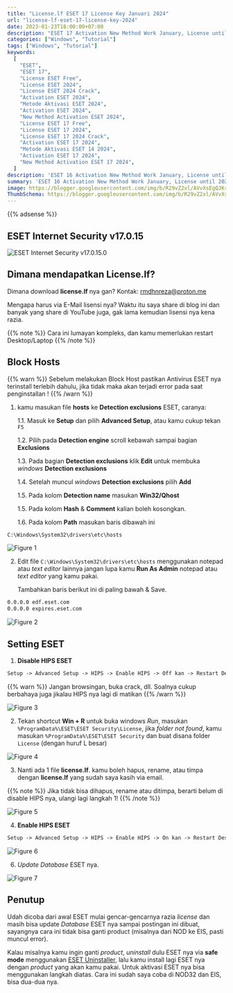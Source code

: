 ```yaml
---
title: "License.lf ESET 17 License Key Januari 2024"
url: "license-lf-eset-17-license-key-2024"
date: 2023-01-23T18:00:00+07:00
description: "ESET 17 Activation New Method Work January, License until 2025"
categories: ["Windows", "Tutorial"]
tags: ["Windows", "Tutorial"]
keywords:
  [
    "ESET",
    "ESET 17",
    "License ESET Free",
    "License ESET 2024",
    "License ESET 2024 Crack",
    "Activation ESET 2024",
    "Metode Aktivasi ESET 2024",
    "Activation ESET 2024",
    "New Method Activation ESET 2024",
    "License ESET 17 Free",
    "License ESET 17 2024",
    "License ESET 17 2024 Crack",
    "Activation ESET 17 2024",
    "Metode Aktivasi ESET 14 2024",
    "Activation ESET 17 2024",
    "New Method Activation ESET 17 2024",
  ]
description: 'ESET 16 Activation New Method Work January, License until 2026'
summary: 'ESET 16 Activation New Method Work January, License until 2026'
image: https://blogger.googleusercontent.com/img/b/R29vZ2xl/AVvXsEgQJKrV8DUxVMyOjrOiA2QJ1fDNt7eLxCfZzu6veiNh8GhP_PYpNh-9mLhbPR_740sG0YRPaOsflP6hs4U1FsWPlxGi6L96476Ct9k7QeA660t6D160B8PMwh4Yi_QCltVYM0t03r6mfPnih38ROv66UFezQY4pN2a2zh0aC8gtVH6NFAh-D5HXI4rVvZHM/s80-rw/eset-logo.png
ThumbSchema: https://blogger.googleusercontent.com/img/b/R29vZ2xl/AVvXsEgQJKrV8DUxVMyOjrOiA2QJ1fDNt7eLxCfZzu6veiNh8GhP_PYpNh-9mLhbPR_740sG0YRPaOsflP6hs4U1FsWPlxGi6L96476Ct9k7QeA660t6D160B8PMwh4Yi_QCltVYM0t03r6mfPnih38ROv66UFezQY4pN2a2zh0aC8gtVH6NFAh-D5HXI4rVvZHM/s0-rw/eset-logo.png
---
```


{{% adsense %}}

## ESET Internet Security v17.0.15

![ESET Internet Security v17.0.15.0](https://blogger.googleusercontent.com/img/b/R29vZ2xl/AVvXsEiIAFO6GykfWK6GxJPxGOJqJ3ffPVdbiIPl25R9wPuvsf-KzuAiS2uNCFFYzGO_j7RQgJDQcFYW8BGxc-XvOKFRDTdtuHKzuOfbKcBszJz58iaXZqUbFVII-UXGEvFFRyFC-TI5F5Hx6bdCc3AZnr9GriHYIKTKVaKVSP6WBJy_3Y4IfszSjbk7otOY7GAt/s0-rw/rmdhnreza.my.id.esetv17.PNG=s0?imgmax=0)

## Dimana mendapatkan License.lf?

Dimana download **license.lf** nya gan? Kontak: rmdhnreza@proton.me

Mengapa harus via E-Mail lisensi nya? Waktu itu saya share di blog ini dan banyak yang share di YouTube juga, gak lama kemudian lisensi nya kena razia.

{{% note %}} Cara ini lumayan kompleks, dan kamu memerlukan restart Desktop/Laptop {{% /note %}}

## Block Hosts

{{% warn %}} Sebelum melakukan Block Host pastikan Antivirus ESET nya terinstall terlebih dahulu, jika tidak maka akan terjadi error pada saat penginstallan ! {{% /warn %}}

1. kamu masukan file **hosts** ke **Detection exclusions** ESET, caranya:

   1.1. Masuk ke **Setup** dan pilih **Advanced Setup**, atau kamu cukup tekan `F5`

   1.2. Pilih pada **Detection engine** scroll kebawah sampai bagian **Exclusions**

   1.3. Pada bagian **Detection exclusions** klik **Edit** untuk membuka *windows* **Detection exclusions**

   1.4. Setelah muncul *windows* **Detection exclusions** pilih **Add**

   1.5. Pada kolom **Detection name** masukan **Win32/Qhost**

   1.5. Pada kolom **Hash** & **Comment** kalian boleh kosongkan.

   1.6. Pada kolom **Path** masukan baris dibawah ini

```md
C:\Windows\System32\drivers\etc\hosts
```

![Figure 1](https://blogger.googleusercontent.com/img/b/R29vZ2xl/AVvXsEjt9zxepuKHuKHLpY_d4UZcX0GBGcbgMbCiOMNtCrhweqw32YJ48vf0kt5lNe_0GMq2ZXxy5eKbUrsJnnRs_NVTIGAunb_zYSYnBgbHPiI3nL6LXgG32Jk_UWRnTXQ4W6DRd2Tn72Wad0ou06RqT9lNex85YZLkFnlKGQG8LK6_Ix3n8akPKfRgiP9m1ckh/s0-rw/ESET-2.jpg)


2. Edit file `C:\Windows\System32\drivers\etc\hosts` menggunakan notepad atau *text editor* lainnya jangan lupa kamu **Run As Admin** notepad atau *text editor* yang kamu pakai.

   Tambahkan baris berikut ini di paling bawah & Save.

```md
0.0.0.0 edf.eset.com
0.0.0.0 expires.eset.com
```

![Figure 2](https://blogger.googleusercontent.com/img/b/R29vZ2xl/AVvXsEhhxJoWETQTnQ9fcsKQkKLtRRb0Ygjm-CS9aRDWs6x3VyHiv4ap8xriT2QiTaXdgu_6rnz7EK9U9ywrFO6fMTZW57VOEPOojoabjuAQyybfNwYVQkJx7XQVbHL1IErEPoRr5p3RFX0f4j-7ntZyHeP2aieVfgisxn56GLShmrGttihUY3AjAi3HyO5rch4I/s0-rw/hosts.jpg)

## Setting ESET

1. **Disable HIPS ESET**

```md
Setup -> Advanced Setup -> HIPS -> Enable HIPS -> Off kan -> Restart Desktop/Laptop
```

{{% warn %}} Jangan browsingan, buka crack, dll. Soalnya cukup berbahaya juga jikalau HIPS nya lagi di matikan {{% /warn %}}

![Figure 3](https://blogger.googleusercontent.com/img/b/R29vZ2xl/AVvXsEj0vLd9Vb1XcF5N3dcYr0_DFU-4Tm2NuX__cUlp-K4ZaeIKTYigevUBGM_zcKFUArKz3fpw3ioAaWUqiQf7yNjB1uj8XI_J1w3H0bNoYlCq8jLfDUZuV0QPzErnZ0PIHQXz_rZA2alIDzPVAkHg45V5AFaRdcB_fdpWggYV7gSS0NFBGZJZihRLfmhW60f_/s0-rw/ESET-3.jpg)

2. Tekan shortcut **Win + R** untuk buka windows *Run*, masukan `%ProgramData%\ESET\ESET Security\License`, jika *folder not found*, kamu masukan `%ProgramData%\ESET\ESET Security` dan buat disana folder `License` (dengan huruf L besar)

![Figure 4](https://blogger.googleusercontent.com/img/b/R29vZ2xl/AVvXsEjutQIBgGH05CgtrSa7q6Lj9zl7oWGylDrPKp3TtS8R0b4N1vs6RjhmmjCvSon4QWLNXm7uHPCfwSqmE9sSOIyrrnbUnza-plNXMdMmqRqmAAVizRYTdOOC2RCnwZA_ISthAX5WAkXap3N31EGuSToMotc1sbYu6Z9HFY1sBj8fiXrATgxnh1VlT3ICkTtn/s0-rw/ESET-4.jpg)

3. Nanti ada 1 file **license.lf**. kamu boleh hapus, rename, atau timpa dengan **license.lf** yang sudah saya kasih via email.

{{% note %}} Jika tidak bisa dihapus, rename atau ditimpa, berarti belum di disable HIPS nya, ulangi lagi langkah 1! {{% /note %}}

![Figure 5](https://blogger.googleusercontent.com/img/b/R29vZ2xl/AVvXsEitw2IXyInEwbyOg2P8ybM47-zvm07xYLSZZ9VhdMua5LDyiaKVd-BnlgBDBh2y72ErjjL3zmH6Bb6wP-UHq60S1ga6REOMCDs0I9zxP83dSURJ9CcU4Rt83l4H60Ty6OsIBi-GOftUewzCiZCy1w0I-I3XLqJFopGexM-e0EmuahRKqt28rm8P_DjS8F4s/s0-rw/ESET-5.jpg)

4. **Enable HIPS ESET**

```md
Setup -> Advanced Setup -> HIPS -> Enable HIPS -> On kan -> Restart Desktop/Laptop
```

![Figure 6](https://blogger.googleusercontent.com/img/b/R29vZ2xl/AVvXsEijnjt2T4yk4zq9NhXQ3442I15HwrdjanSSvls0dsIjqmnua-KfIggtTrUVLmexw_P1D6Z9U3vtj11yLohWQBhOUhsgyV3iGpHcIg0K3C9joZvULCe_royjrQXTW8x7qwcFNIDm2j5WViBgShF1JAmzfMv5qT8NKH8e7r87atZ5UmuzgA1OLo50q1jeI8XB/s0-rw/ESET-6.jpg)

6. *Update Database* ESET nya.

![Figure 7](https://blogger.googleusercontent.com/img/b/R29vZ2xl/AVvXsEinN2XEK9loL6euv3O_MMR9OUBjsAI_JHGiYpJ9OPJHppSBPGFiWdr3Ay3Hnmq9CSyRGOj9hlPOBW9VlMQe24vA0Pr10JhhOfPYNnZq9cSxtCzyI6E4Jjb7auVLpyfP6FFvOFodWzm5epJg4BdHM0c8J7VdqRMkb17FpJ2GEL7TcaEBRfAvlfGlIvDTedSK/s0-rw/ESET-7.jpg)

## Penutup

Udah dicoba dari awal ESET mulai gencar-gencarnya razia *license* dan masih bisa update *Database* ESET nya sampai postingan ini dibuat, sayangnya cara ini tidak bisa ganti product (misalnya dari NOD ke EIS, pasti muncul error).

Kalau misalnya kamu ingin ganti *product*, *uninstall* dulu ESET nya via **safe mode** menggunakan [ESET Uninstaller](https://support.eset.com/en/kb2289-uninstall-eset-manually-using-the-eset-uninstaller-tool), lalu kamu install lagi ESET nya dengan *product* yang akan kamu pakai. Untuk aktivasi ESET nya bisa menggunakan langkah diatas. Cara ini sudah saya coba di NOD32 dan EIS, bisa dua-dua nya.
